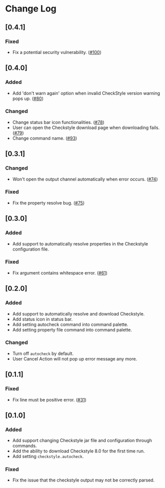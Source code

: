 # Change Log

## [0.4.1]
### Fixed
- Fix a potential security vulnerability. ([#100](https://github.com/jdneo/vscode-checkstyle/issues/100))

## [0.4.0]
### Added
- Add 'don't warn again' option when invalid CheckStyle version warning pops up. ([#80](https://github.com/jdneo/vscode-checkstyle/pull/80))

### Changed
- Change status bar icon functionalities. ([#78](https://github.com/jdneo/vscode-checkstyle/pull/78))
- User can open the Checkstyle download page when downloading fails. ([#79](https://github.com/jdneo/vscode-checkstyle/pull/79))
- Change command name. ([#93](https://github.com/jdneo/vscode-checkstyle/pull/93))

## [0.3.1]
### Changed
- Won't open the output channel automatically when error occurs. ([#74](https://github.com/jdneo/vscode-checkstyle/issues/74))

### Fixed
- Fix the property resolve bug. ([#75](https://github.com/jdneo/vscode-checkstyle/issues/75))

## [0.3.0]
### Added
- Add support to automatically resolve properties in the Checkstyle configuration file.

### Fixed
- Fix argument contains whitespace error. ([#61](https://github.com/jdneo/vscode-checkstyle/issues/61))

## [0.2.0]
### Added
- Add support to automatically resolve and download Checkstyle.
- Add status icon in status bar.
- Add setting autocheck command into command palette.
- Add setting property file command into command palette.

### Changed
- Turn off ```autocheck``` by default.
- User Cancel Action will not pop up error message any more.

## [0.1.1]
### Fixed
- Fix line must be positive error. ([#31](https://github.com/jdneo/vscode-checkstyle/issues/31))

## [0.1.0]
### Added
- Add support changing Checkstyle jar file and configuration through commands.
- Add the ability to download Checkstyle 8.0 for the first time run.
- Add setting ```checkstyle.autocheck```.

### Fixed
- Fix the issue that the checkstyle output may not be correctly parsed. 